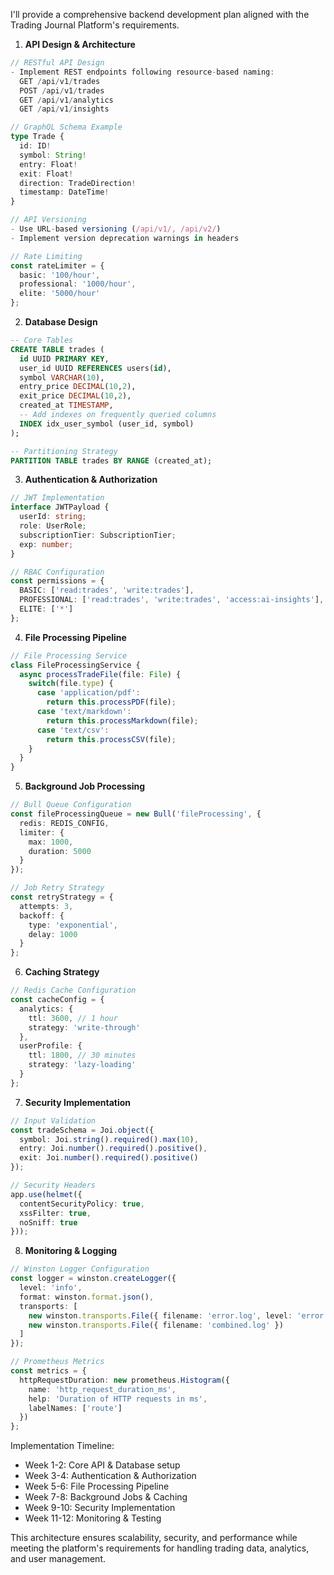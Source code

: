 I'll provide a comprehensive backend development plan aligned with the Trading Journal Platform's requirements.

1. **API Design & Architecture**
```typescript
// RESTful API Design
- Implement REST endpoints following resource-based naming:
  GET /api/v1/trades
  POST /api/v1/trades
  GET /api/v1/analytics
  GET /api/v1/insights

// GraphQL Schema Example
type Trade {
  id: ID!
  symbol: String!
  entry: Float!
  exit: Float!
  direction: TradeDirection!
  timestamp: DateTime!
}

// API Versioning
- Use URL-based versioning (/api/v1/, /api/v2/)
- Implement version deprecation warnings in headers

// Rate Limiting
const rateLimiter = {
  basic: '100/hour',
  professional: '1000/hour',
  elite: '5000/hour'
};
```

2. **Database Design**
```sql
-- Core Tables
CREATE TABLE trades (
  id UUID PRIMARY KEY,
  user_id UUID REFERENCES users(id),
  symbol VARCHAR(10),
  entry_price DECIMAL(10,2),
  exit_price DECIMAL(10,2),
  created_at TIMESTAMP,
  -- Add indexes on frequently queried columns
  INDEX idx_user_symbol (user_id, symbol)
);

-- Partitioning Strategy
PARTITION TABLE trades BY RANGE (created_at);
```

3. **Authentication & Authorization**
```typescript
// JWT Implementation
interface JWTPayload {
  userId: string;
  role: UserRole;
  subscriptionTier: SubscriptionTier;
  exp: number;
}

// RBAC Configuration
const permissions = {
  BASIC: ['read:trades', 'write:trades'],
  PROFESSIONAL: ['read:trades', 'write:trades', 'access:ai-insights'],
  ELITE: ['*']
};
```

4. **File Processing Pipeline**
```typescript
// File Processing Service
class FileProcessingService {
  async processTradeFile(file: File) {
    switch(file.type) {
      case 'application/pdf':
        return this.processPDF(file);
      case 'text/markdown':
        return this.processMarkdown(file);
      case 'text/csv':
        return this.processCSV(file);
    }
  }
}
```

5. **Background Job Processing**
```typescript
// Bull Queue Configuration
const fileProcessingQueue = new Bull('fileProcessing', {
  redis: REDIS_CONFIG,
  limiter: {
    max: 1000,
    duration: 5000
  }
});

// Job Retry Strategy
const retryStrategy = {
  attempts: 3,
  backoff: {
    type: 'exponential',
    delay: 1000
  }
};
```

6. **Caching Strategy**
```typescript
// Redis Cache Configuration
const cacheConfig = {
  analytics: {
    ttl: 3600, // 1 hour
    strategy: 'write-through'
  },
  userProfile: {
    ttl: 1800, // 30 minutes
    strategy: 'lazy-loading'
  }
};
```

7. **Security Implementation**
```typescript
// Input Validation
const tradeSchema = Joi.object({
  symbol: Joi.string().required().max(10),
  entry: Joi.number().required().positive(),
  exit: Joi.number().required().positive()
});

// Security Headers
app.use(helmet({
  contentSecurityPolicy: true,
  xssFilter: true,
  noSniff: true
}));
```

8. **Monitoring & Logging**
```typescript
// Winston Logger Configuration
const logger = winston.createLogger({
  level: 'info',
  format: winston.format.json(),
  transports: [
    new winston.transports.File({ filename: 'error.log', level: 'error' }),
    new winston.transports.File({ filename: 'combined.log' })
  ]
});

// Prometheus Metrics
const metrics = {
  httpRequestDuration: new prometheus.Histogram({
    name: 'http_request_duration_ms',
    help: 'Duration of HTTP requests in ms',
    labelNames: ['route']
  })
};
```

Implementation Timeline:
- Week 1-2: Core API & Database setup
- Week 3-4: Authentication & Authorization
- Week 5-6: File Processing Pipeline
- Week 7-8: Background Jobs & Caching
- Week 9-10: Security Implementation
- Week 11-12: Monitoring & Testing

This architecture ensures scalability, security, and performance while meeting the platform's requirements for handling trading data, analytics, and user management.